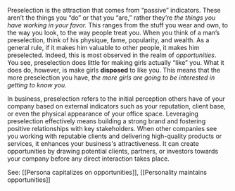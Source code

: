 Preselection is the attraction that comes from “passive” indicators. These aren’t the things you “do” or that you “are,” rather they’re _the things you have working in your favor._ This ranges from the stuff you wear and own, to the way you look, to the way people treat you. When you think of a man’s preselection, think of his physique, fame, popularity, and wealth. As a general rule, if it makes him valuable to other people, it makes him preselected. Indeed, this is most observed in the realm of _opportunities_. You see, preselection does little for making girls actually “like” you. What it does do, however, is make girls **disposed** to like you. This means that the more preselection you have, _the more girls are going to be interested in getting to know you._

In business, preselection refers to the initial perception others have of your company based on external indicators such as your reputation, client base, or even the physical appearance of your office space. Leveraging preselection effectively means building a strong brand and fostering positive relationships with key stakeholders. When other companies see you working with reputable clients and delivering high-quality products or services, it enhances your business's attractiveness. It can create opportunities by drawing potential clients, partners, or investors towards your company before any direct interaction takes place.

See: [[Persona capitalizes on opportunities]], [[Personality maintains opportunities]]